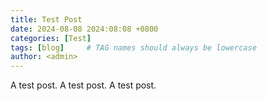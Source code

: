 ```yaml
---
title: Test Post
date: 2024-08-08 2024:08:08 +0800
categories: [Test]
tags: [blog]     # TAG names should always be lowercase
author: <admin> 
---
```


A test post.
A test post.
A test post.

